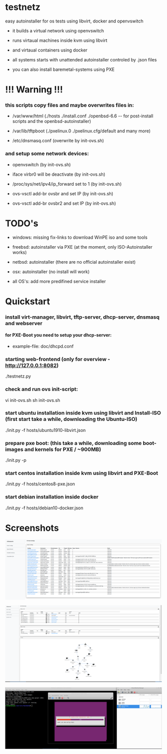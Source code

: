 # testnetz
easy autoinstaller for os tests using libvirt, docker and openvswitch

* it builds a virtual network using openvswitch

* runs virtaual machines inside kvm using libvirt

* and virtaual containers using docker

* all systems starts with unattended autoinstaller controled by .json files

* you can also install baremetal-systems using PXE


# !!! Warning !!!

### this scripts copy files and maybe overwrites files in:

* /var/www/html (./hosts ./install.conf ./openbsd-6.6 -- for post-install scripts and the openbsd-autoinstaller)

* /var/lib/tftpboot (./pxelinux.0 ./pxelinux.cfg/default and many more)

* /etc/dnsmasq.conf (overwrite by init-ovs.sh)


### and setup some network devices:

* openvswitch (by init-ovs.sh)

* iface virbr0 will be deactivate (by init-ovs.sh)

* /proc/sys/net/ipv4/ip_forward set to 1 (by init-ovs.sh)

* ovs-vsctl add-br ovsbr and set IP (by init-ovs.sh)

* ovs-vsctl add-br ovsbr2 and set IP (by init-ovs.sh)


# TODO's

* windows: missing fix-links to download WinPE iso and some tools

* freebsd: autoinstaller via PXE (at the moment, only ISO-Autoinstaller works)

* netbsd: autoinstaller (there are no official autoinstaller exist)

* osx: autoinstaller (no install will work)

* all OS's: add more predifined service installer



# Quickstart

### install virt-manager, libvirt, tftp-server, dhcp-server, dnsmasq and webserver

#### for PXE-Boot you need to setup your dhcp-server:

* example-file: doc/dhcpd.conf


### starting web-frontend (only for overview - http://127.0.0.1:8082)

 ./testnetz.py


### check and run ovs init-script:

 vi init-ovs.sh
 sh init-ovs.sh


### start ubuntu installation inside kvm using libvirt and Install-ISO (first start take a while, downloading the Ubuntu-ISO)

 ./init.py -f hosts/ubuntu1910-libvirt.json


### prepare pxe boot: (this take a while, downloading some boot-images and kernels for PXE / ~900MB)

 ./init.py -p


### start centos installation inside kvm using libvirt and PXE-Boot

 ./init.py -f hosts/centos8-pxe.json


### start debian installation inside docker

 ./init.py -f hosts/debian10-docker.json



# Screenshots

![Hosts](doc/hosts.png?raw=true "Hosts")

![OVS](doc/ovs.png?raw=true "OVS")

![Init](doc/init.png?raw=true "Init")
